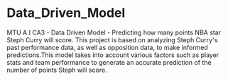 # Data_Driven_Model
MTU A.I CA3 - Data Driven Model - Predicting how many points NBA star Steph Curry will score.
This project is based on analyzing Steph Curry's past performance data, as well as opposition data, to make informed predictions.This model takes into account various factors such as player stats and team performance to generate an accurate prediction of the number of points Steph will score. 
